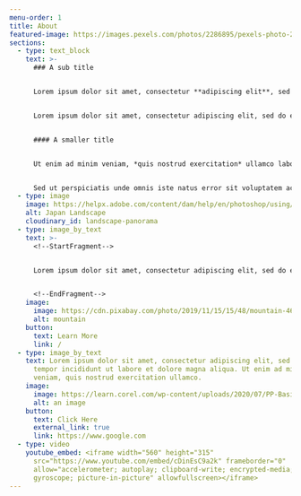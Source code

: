 ```yaml
---
menu-order: 1
title: About
featured-image: https://images.pexels.com/photos/2286895/pexels-photo-2286895.jpeg?auto=compress&cs=tinysrgb&dpr=2&h=750&w=1260
sections:
  - type: text_block
    text: >-
      ### A sub title


      Lorem ipsum dolor sit amet, consectetur **adipiscing elit**, sed do eiusmod [tempor incididunt](https://www.google.com) ut labore et dolore magna aliqua.


      Lorem ipsum dolor sit amet, consectetur adipiscing elit, sed do eiusmod tempor incididunt ut labore et dolore magna aliqua. Ut enim ad minim veniam, quis nostrud exercitation ullamco laboris nisi ut aliquip ex ea commodo consequat. Duis aute irure dolor in reprehenderit in voluptate velit esse cillum dolore eu fugiat nulla pariatur. Excepteur sint occaecat cupidatat non proident, sunt in culpa qui officia deserunt mollit anim id est laborum.


      #### A smaller title


      Ut enim ad minim veniam, *quis nostrud exercitation* ullamco laboris nisi ut aliquip ex ea commodo consequat. Duis aute irure dolor in reprehenderit in voluptate velit esse cillum dolore eu fugiat nulla pariatur. Excepteur sint occaecat cupidatat non proident, sunt in culpa qui officia deserunt mollit anim id est laborum.


      Sed ut perspiciatis unde omnis iste natus error sit voluptatem accusantium doloremque laudantium, totam rem aperiam, eaque ipsa quae ab illo inventore veritatis et quasi architecto beatae vitae dicta sunt explicabo. Nemo enim ipsam voluptatem quia voluptas sit aspernatur aut odit aut fugit, sed quia consequuntur magni dolores eos qui ratione voluptatem sequi nesciunt. Neque porro quisquam est, qui dolorem ipsum quia dolor sit amet, consectetur, adipisci velit, sed quia non numquam eius modi tempora incidunt ut labore et dolore magnam aliquam quaerat voluptatem. Ut enim ad minima veniam, quis nostrum exercitationem ullam corporis suscipit laboriosam, nisi ut aliquid ex ea commodi consequatur? Quis autem vel eum iure reprehenderit qui in ea voluptate velit esse quam nihil molestiae consequatur, vel illum qui dolorem eum fugiat quo voluptas nulla pariatur?
  - type: image
    image: https://helpx.adobe.com/content/dam/help/en/photoshop/using/convert-color-image-black-white/jcr_content/main-pars/before_and_after/image-before/Landscape-Color.jpg
    alt: Japan Landscape
    cloudinary_id: landscape-panorama
  - type: image_by_text
    text: >-
      <!--StartFragment-->


      Lorem ipsum dolor sit amet, consectetur adipiscing elit, sed do eiusmod tempor incididunt ut labore et dolore magna aliqua. Ut enim ad minim veniam, quis nostrud exercitation ullamco


      <!--EndFragment-->
    image:
      image: https://cdn.pixabay.com/photo/2019/11/15/15/48/mountain-4628685_960_720.jpg
      alt: mountain
    button:
      text: Learn More
      link: /
  - type: image_by_text
    text: Lorem ipsum dolor sit amet, consectetur adipiscing elit, sed do eiusmod
      tempor incididunt ut labore et dolore magna aliqua. Ut enim ad minim
      veniam, quis nostrud exercitation ullamco.
    image:
      image: https://learn.corel.com/wp-content/uploads/2020/07/PP-BasicImageEditing-Image01.jpg
      alt: an image
    button:
      text: Click Here
      external_link: true
      link: https://www.google.com
  - type: video
    youtube_embed: <iframe width="560" height="315"
      src="https://www.youtube.com/embed/cDinEsC9a2k" frameborder="0"
      allow="accelerometer; autoplay; clipboard-write; encrypted-media;
      gyroscope; picture-in-picture" allowfullscreen></iframe>
---
```

